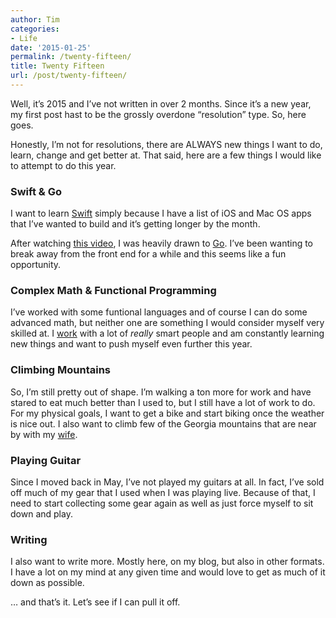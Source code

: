 ```yaml
---
author: Tim
categories:
- Life
date: '2015-01-25'
permalink: /twenty-fifteen/
title: Twenty Fifteen
url: /post/twenty-fifteen/
---
```


Well, it’s 2015 and I’ve not written in over 2 months. Since it’s a new year, my first post hast to be the grossly overdone “resolution” type. So, here goes.

Honestly, I’m not for resolutions, there are ALWAYS new things I want to do, learn, change and get better at. That said, here are a few things I would like to attempt to do this year.

<!--more-->

### Swift & Go

I want to learn <a href="https://developer.apple.com/swift/" target="_blank">Swift</a> simply because I have a list of iOS and Mac OS apps that I’ve wanted to build and it’s getting longer by the month.

After watching <a href="https://www.youtube.com/watch?v=Ukqa5gSE0ig" target="_blank">this video</a>, I was heavily drawn to <a href="http://golang.org/" target="_blank">Go</a>. I’ve been wanting to break away from the front end for a while and this seems like a fun opportunity.

### Complex Math & Functional Programming

I’ve worked with some funtional languages and of course I can do some advanced math, but neither one are something I would consider myself very skilled at. I <a href="http://theironyard.com/" target="_blank">work</a> with a lot of *really* smart people and am constantly learning new things and want to push myself even further this year.

### Climbing Mountains

So, I’m still pretty out of shape. I’m walking a ton more for work and have stared to eat much better than I used to, but I still have a lot of work to do. For my physical goals, I want to get a bike and start biking once the weather is nice out. I also want to climb few of the Georgia mountains that are near by with my <a href="http://stephwhitacre.com/" target="_blank">wife</a>.

### Playing Guitar

Since I moved back in May, I’ve not played my guitars at all. In fact, I’ve sold off much of my gear that I used when I was playing live. Because of that, I need to start collecting some gear again as well as just force myself to sit down and play.

### Writing

I also want to write more. Mostly here, on my blog, but also in other formats. I have a lot on my mind at any given time and would love to get as much of it down as possible.

… and that’s it. Let’s see if I can pull it off.
 